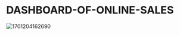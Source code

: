 # DASHBOARD-OF-ONLINE-SALES 
![1701204162690](https://github.com/user-attachments/assets/b11a607c-c1a3-4986-9c1a-00aace96c863)
